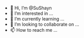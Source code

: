 - 👋 Hi, I’m @SuShayn
- 👀 I’m interested in ...
- 🌱 I’m currently learning ...
- 💞️ I’m looking to collaborate on ...
- 📫 How to reach me ...

<!---
SuShayn/SuShayn is a ✨ special ✨ repository because its `README.md` (this file) appears on your GitHub profile.
You can click the Preview link to take a look at your changes.
--->
